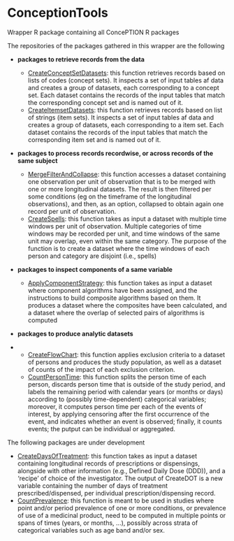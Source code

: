 # ConceptionTools
Wrapper R package containing all ConcePTION R packages

The repositories of the packages gathered in this wrapper are the following


- **packages to retrieve records from the data**

   - [CreateConceptSetDatasets](https://github.com/ARS-toscana/CreateConceptSetDatasets): this function retrieves records based on lists of codes (concept sets). It inspects a set of input tables af data and creates a group of datasets, each corresponding to a concept set. Each dataset contains the records of the input tables that match the corresponding concept set and is named out of it.
   - [CreateItemsetDatasets](https://github.com/ARS-toscana/CreateItemsetDatasets): this function retrieves records based on list of strings (item sets). It inspects a set of input tables af data and creates a group of datasets, each corresponding to a item set. Each dataset contains the records of the input tables that match the corresponding item set and is named out of it.

- **packages to process records recordwise, or across records of the same subject** 

   - [MergeFilterAndCollapse](https://github.com/ARS-toscana/MergeFilterAndCollapse): this function accesses a dataset containing one observation per unit of observation that is to be merged with one or more longitudinal datasets. The result is then filtered per some conditions (eg on the timeframe of the longitudinal observations), and then, as an option, collapsed to obtain again one record per unit of observation.
   - [CreateSpells](https://github.com/ARS-toscana/CreateSpells): this function takes as input a dataset with multiple time windows per unit of observation. Multiple categories of time windows may be recorded per unit, and time windows of the same unit may overlap, even within the same category. The purpose of the function is to create a dataset where the time windows of each person and category are disjoint (i.e., spells)

- **packages to inspect components of a same variable** 

   - [ApplyComponentStrategy](https://github.com/ARS-toscana/ApplyComponentStrategy): this function takes as input a dataset where component algorithms have been assigned, and the instructions to build composite algorithms based on them. It produces a dataset where the composites have been calculated, and a dataset where the overlap of selected pairs of algorithms is computed

- **packages to produce analytic datasets** 
- 
   - [CreateFlowChart](https://github.com/IMI-ConcePTION/CreateFlowChart): this function applies exclusion criteria to a dataset of persons and produces the study population, as well as a dataset of counts of the impact of each exclusion criterion.
   - [CountPersonTime](https://github.com/IMI-ConcePTION/CountPersonTime): this function splits the person time of each person, discards person time that is outside of the study period, and labels the remaining period with calendar years (or months or days) according to (possibly time-dependent) categorical variables; moreover, it computes person time per each of the events of interest, by applying censoring after the first occurrence of the event, and indicates whether an event is observed; finally, it counts events; the putput can be individual or aggregated.

The following packages are under development

   - [CreateDaysOfTreatment](https://github.com/IMI-ConcePTION/CreateDaysOfTreatment): this function takes as input a dataset containing longitudinal records of prescriptions or dispensings, alongside with other information (e.g., Defined Daily Dose (DDD)), and a ‘recipe’ of choice of the investigator. The output of CreateDOT is a new variable containing the number of days of treatment prescribed/dispensed, per individual prescription/dispensing record. 
   - [CountPrevalence](https://github.com/IMI-ConcePTION/CountPrevalence): this function is meant to be used in studies where point and/or period prevalence of one or more conditions, or prevalence of use of a medicinal product, need to be computed in multiple points or spans of times (years, or months, ...), possibly across strata of categorical variables such as age band and/or sex.
